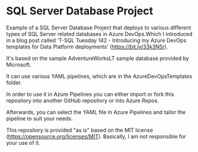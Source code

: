 # SQL Server Database Project
Example of a SQL Server Database Project that deploys to various different types of SQL Server related databases in Azure DevOps.Which I introduced in a blog post called 'T-SQL Tuesday 142 - Introducing my Azure DevOps templates for Data Platform deployments' (https://bit.ly/33k3N5r).

It's based on the sample AdventureWorksLT sample database provided by Microsoft.

It can use various YAML pipelines, which are in the AzureDevOpsTemplates folder.

In order to use it in Azure Pipelines you can either import or fork this repository into another GitHub repository or into Azure Repos.

Afterwards, you can select the YAML file in Azure Pipelines and tailor the pipeline to suit your needs.

This repository is provided "as is" based on the MIT license (https://opensource.org/licenses/MIT). Basically, I am not responsible for your use of it.
